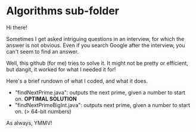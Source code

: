 Algorithms sub-folder
=============
Hi there!

Sometimes I get asked intriguing questions in an interview, for which the answer is not obvious.
Even if you search Google after the interview, you can't seem to find an answer.

Well, this github (for me) tries to solve it.
It might not be pretty or efficient, but dangit, it worked for what I needed it for!

Here's a brief rundown of what I coded, and what it does.
* "findNextPrime.java": outputs the next prime, given a number to start on. **OPTIMAL SOLUTION**
* "findNextPrimeBigInt.java": outputs next prime, given a number to start on. (> 64-bit numbers)

As always, YMMV!
